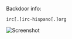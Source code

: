 Backdoor info:  
```
irc[.]irc-hispano[.]org
```
![Screenshot](https://raw.githubusercontent.com/Cryakl/Ultimate-RAT-Collection/refs/heads/main/XtremeRat/Xtreme%20RAT%20v3.8/Screenshot.png)
